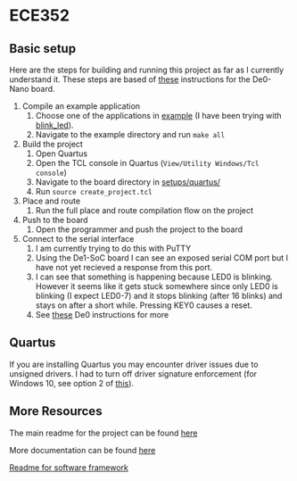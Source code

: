 # ECE352

## Basic setup

Here are the steps for building and running this project as far as I currently
understand it.
These steps are based of [these](setups/quartus/de0-nano-test-setup/README.md)
instructions for the De0-Nano board.

1. Compile an example application
   1. Choose one of the applications in [example](sw/example) (I have been
      trying with [blink_led](sw/example/blink_led)).
   2. Navigate to the example directory and run `make all`
2. Build the project
   1. Open Quartus
   2. Open the TCL console in Quartus (`View/Utility Windows/Tcl console`)
   3. Navigate to the board directory in [setups/quartus/<board>](setups/quartus)
   4. Run `source create_project.tcl`
3. Place and route
   1. Run the full place and route compilation flow on the project
4. Push to the board
   1. Open the programmer and push the project to the board
5. Connect to the serial interface
   1. I am currently trying to do this with PuTTY
   2. Using the De1-SoC board I can see an exposed serial COM port but I have
      not yet recieved a response from this port.
   3. I can see that something is happening because LED0 is blinking. However it
      seems like it gets stuck somewhere since only LED0 is blinking (I expect
      LED0-7) and it stops blinking (after 16 blinks) and stays on after a short while.
      Pressing KEY0 causes a reset.
   4. See [these](setups/quartus/de0-nano-test-setup/README.md) De0 instructions
      for more

## Quartus

If you are installing Quartus you may encounter driver issues due to unsigned
drivers. I had to turn off driver signature enforcement (for Windows 10, see
option 2 of
[this](https://www.technipages.com/enable-disable-device-driver-signing)).

## More Resources

The main readme for the project can be found [here](README.md)

More documentation can be found [here](https://stnolting.github.io/neorv32)

[Readme for software framework](sw/README.md)